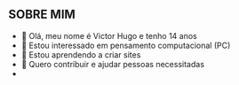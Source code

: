 ## SOBRE MIM ##

- 👋 Olá, meu nome é Victor Hugo e tenho 14 anos
- 👀 Estou interessado em pensamento computacional (PC)
- 🌱 Estou aprendendo a criar sites
- 💞️ Quero contribuir e ajudar pessoas necessitadas 
- 


